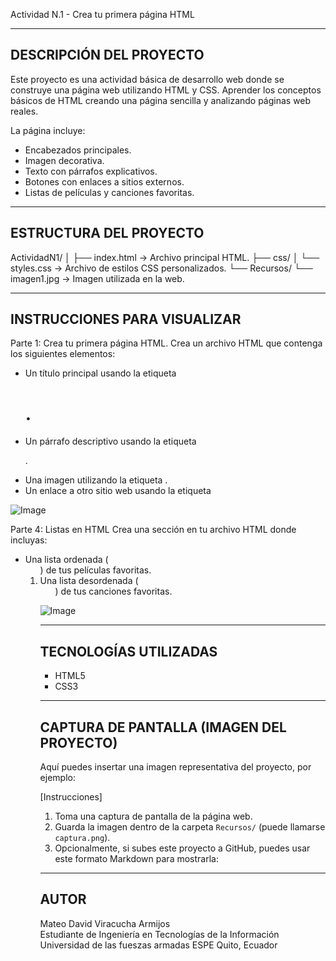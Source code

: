 Actividad N.1 - Crea tu primera página HTML

------------------------------------------------------------
DESCRIPCIÓN DEL PROYECTO
------------------------------------------------------------

Este proyecto es una actividad básica de desarrollo web donde se construye una página web utilizando HTML y CSS.
Aprender los conceptos básicos de HTML creando una página sencilla y analizando páginas web reales.

La página incluye:

- Encabezados principales.
- Imagen decorativa.
- Texto con párrafos explicativos.
- Botones con enlaces a sitios externos.
- Listas de películas y canciones favoritas.

------------------------------------------------------------
ESTRUCTURA DEL PROYECTO
------------------------------------------------------------


ActividadN1/
│
├── index.html            → Archivo principal HTML.
├── css/
│   └── styles.css        → Archivo de estilos CSS personalizados.
└── Recursos/
    └── imagen1.jpg       → Imagen utilizada en la web.


------------------------------------------------------------
INSTRUCCIONES PARA VISUALIZAR
------------------------------------------------------------
Parte 1: Crea tu primera página HTML.
Crea un archivo HTML que contenga los siguientes elementos:
-	Un título principal usando la etiqueta <h1>.
-	Un párrafo descriptivo usando la etiqueta <p>.
-	Una imagen utilizando la etiqueta <img>.
-	Un enlace a otro sitio web usando la etiqueta <a>

![Image](https://github.com/user-attachments/assets/81315b7a-1131-48c1-b903-5a18a8a73018)

Parte 4: Listas en HTML
Crea una sección en tu archivo HTML donde incluyas:
-	Una lista ordenada ( <ol> ) de tus películas favoritas.
-	Una lista desordenada ( <ul> ) de tus canciones favoritas.

![Image](https://github.com/user-attachments/assets/2dd42161-439f-4594-ba99-c916900343f1)

------------------------------------------------------------
TECNOLOGÍAS UTILIZADAS
------------------------------------------------------------

- HTML5
- CSS3

------------------------------------------------------------
CAPTURA DE PANTALLA (IMAGEN DEL PROYECTO)
------------------------------------------------------------

Aquí puedes insertar una imagen representativa del proyecto, por ejemplo:

[Instrucciones]
1. Toma una captura de pantalla de la página web.
2. Guarda la imagen dentro de la carpeta `Recursos/` (puede llamarse `captura.png`).
3. Opcionalmente, si subes este proyecto a GitHub, puedes usar este formato Markdown para mostrarla:


------------------------------------------------------------
AUTOR
------------------------------------------------------------

Mateo David Viracucha Armijos  
Estudiante de Ingeniería en Tecnologías de la Información
Universidad de las fueszas armadas ESPE 
Quito, Ecuador
